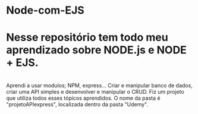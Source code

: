 # Node-com-EJS


<h1> Nesse repositório tem todo meu aprendizado sobre NODE.js e NODE + EJS. </h1> <br>
Aprendi a usar modulos; NPM, express... Criar e manipular banco de dados, criar uma API simples
e desenvolver e manipular o CRUD. Fiz um projeto que utiliza todos esses tópicos aprendidos. O nome da pasta é 
"projetoAPIexpress", localizada dentro da pasta "Udemy".
